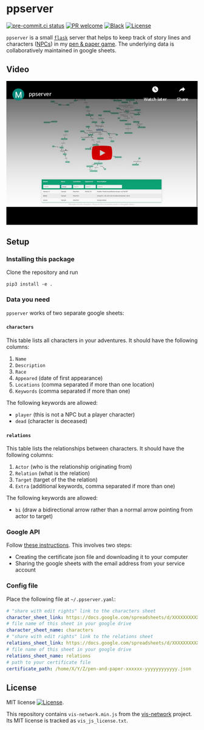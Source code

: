 # ppserver

[![pre-commit.ci status](https://results.pre-commit.ci/badge/github/klieret/ppserver/main.svg)](https://results.pre-commit.ci/latest/github/klieret/ppserver/main) [![PR welcome](https://img.shields.io/badge/PR-Welcome-%23FF8300.svg)](https://git-scm.com/book/en/v2/GitHub-Contributing-to-a-Project) [![Black](https://img.shields.io/badge/code%20style-black-000000.svg)](https://github.com/python/black) [![License](https://img.shields.io/github/license/klieret/ppserver.svg)](https://github.com/klieret/ppserver/blob/main/LICENSE.txt)

`ppserver` is a small [`flask`](https://flask.palletsprojects.com/) server that helps to keep track of story lines and characters ([NPCs](https://en.wikipedia.org/wiki/Non-player_character)) in my [pen & paper game](https://en.wikipedia.org/wiki/Tabletop_role-playing_game). The underlying data is collaboratively maintained in google sheets.

## Video

[![video screenshot](readme_assets/video.png)](https://www.youtube.com/watch?v=Bz6TbnL1mEU)

## Setup

### Installing this package

Clone the repository and run

```python3
pip3 install -e .
```

### Data you need

`ppserver` works of two separate google sheets:

#### `characters`

This table lists all characters in your adventures. It should have the following columns:

1. `Name`
2. `Description`
3. `Race`
4. `Appeared` (date of first appearance)
5. `Locations` (comma separated if more than one location)
6. `Keywords` (comma separated if more than one)

The following keywords are allowed:

* `player` (this is not a NPC but a player character)
* `dead` (character is deceased)

#### `relations`

This table lists the relationships between characters. It should have the following columns:

1. `Actor` (who is the relationship originating from)
2. `Relation` (what is the relation)
3. `Target` (target of the the relation)
4. `Extra` (additional keywords, comma separated if more than one)

The following keywords are allowed:

* `bi` (draw a bidirectional arrow rather than a normal arrow pointing from actor to target)

### Google API

Follow [these instructions](https://docs.gspread.org/en/latest/oauth2.html#enable-api-access-for-a-project). This involves two steps:

* Creating the certificate json file and downloading it to your computer
* Sharing the google sheets with the email address from your service account


### Config file

Place the following file at `~/.ppserver.yaml`:

```yaml
# "share with edit rights" link to the characters sheet
character_sheet_link: https://docs.google.com/spreadsheets/d/XXXXXXXXXXXXXXXXXXXXXXXXXXXXXXXXXXXXXXXXXXXX/edit?usp=sharing
# file name of this sheet in your google drive
character_sheet_name: characters
# "share with edit rights" link to the relations sheet
relations_sheet_link: https://docs.google.com/spreadsheets/d/XXXXXXXXXXXXXXXXXXXXXXXXXXXXXXXXXXXXXXXXXXXX/edit?usp=sharing
# file name of this sheet in your google drive
relations_sheet_name: relations
# path to your certificate file
certificate_path: /home/X/Y/Z/pen-and-paper-xxxxxx-yyyyyyyyyyyy.json
```

## License

MIT license [![License](https://img.shields.io/github/license/klieret/ppserver.svg)](https://github.com/klieret/ppserver/blob/main/LICENSE.txt).

This repository contains `vis-network.min.js` from the [vis-network](https://github.com/visjs/vis-network) project. Its MIT license is tracked as `vis_js_license.txt`.
